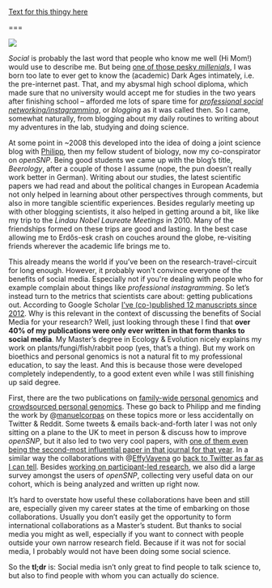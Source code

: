 [Text for this thingy here](https://reddit.authorea.com/users/101670/articles/129524/_show_article)

===

![](https://annoyingrambles.files.wordpress.com/2013/09/socially-awkward1.gif?w=500&h=269)

*Social* is probably the last word that people who know me well (Hi Mom!) would use to describe me. But being [one of those pesky *millenials*](http://www.theallusionist.org/allusionist/generation-what), I was born too late to ever get to know the (academic) Dark Ages intimately, i.e. the pre-internet past. That, and my abysmal high school diploma, which made sure that no university would accept me for studies in the two years after finishing school – afforded me lots of spare time for [*professional social networking/instagramming*](https://www.theguardian.com/higher-education-network/2016/aug/05/im-a-serious-academic-not-a-professional-instagrammer), or *blogging* as it was called then. So I came, somewhat naturally, from blogging about my daily routines to writing about my adventures in the lab, studying and doing science. 

At some point in ~2008 this developed into the idea of doing a joint science blog with [Philipp](https://www.twitter.com/PhilippBayer), then my fellow student of biology, now my co-conspirator on *openSNP*. Being good students we came up with the blog’s title, *Beerology*, after a couple of those I assume (nope, the pun doesn’t really work better in German). Writing about our studies, the latest scientific papers we had read and about the political changes in European Academia not only helped in learning about other perspectives through comments, but also in more tangible scientific experiences. Besides regularly meeting up with other blogging scientists, it also helped in getting around a bit, like like my trip to the *Lindau Nobel Laureate Meetings* in 2010. Many of the friendships formed on these trips are good and lasting. In the best case allowing me to Erdős-esk crash on couches around the globe, re-visiting friends wherever the academic life brings me to. 

This already means the world if you’ve been on the research-travel-circuit for long enough. However, it probably won't convince everyone  of the benefits of social media. Especially not if you're dealing with people who for example complain  about things like *professional instagramming*. So let’s instead turn to the metrics that scientists care about: getting publications out. According to Google Scholar [I’ve (co-)published 12 manuscripts since 2012](https://scholar.google.de/citations?hl=en&user=xmtDOnQAAAAJ&view_op=list_works&sortby=pubdate). Why is this relevant in the context of discussing the benefits of Social Media for your research? Well, just looking through these I find that **over 40% of my publications were only ever written in that form thanks to social media**. My Master’s degree in Ecology & Evolution nicely explains my work on plants/fungi/fish/rabbit poop (yes, that’s a thing). But my work on bioethics and personal genomics is not a natural fit to my professional education, to say the least. And this is because those were developed completely independently, to a good extent even while I was still finishing up said degree.

First, there are the two publications on [family-wide personal genomics](https://f1000research.com/articles/1-3) and [crowdsourced personal genomics](https://bmcgenomics.biomedcentral.com/articles/10.1186/s12864-015-1973-7). These go back to Philipp and me finding the work by @[manuelcorpas](https://www.twitter.com/manuelcorpas) on these topics more or less accidentally on Twitter & Reddit. Some tweets & emails back-and-forth later I was not only sitting on a plane to the UK to meet in person & discuss how to improve *openSNP*, but it also led to two very cool papers, with [one of them even being the second-most influential paper in that journal for that year](https://manuelcorpas.com/2016/04/11/article-crowdsourced-analysis-of-family-genome-among-bmc-genomics-most-influential-articles-for-2015/). In a similar way the collaborations with @[EffyVayena](http://www.twitter.com/EffyVayena) go [back to Twitter as far as I can tell](https://twitter.com/gedankenstuecke/status/311609020064624640). Besides [working on participant-led research](http://jme.bmj.com/content/early/2015/03/30/medethics-2015-102663.full?view=full&uritype=cgi), we also did a large survey amongst the users of *openSNP*, collecting very useful data on our cohort, which is being analyzed and written up right now.

It’s hard to overstate how useful these collaborations have been and still are, especially given my career states at the time of embarking on those collaborations. Usually you don’t easily get the opportunity to form international collaborations as a Master’s student. But thanks to social media you might as well, especially if you want to connect with people outside your own narrow research field. Because if it was not for social media, I probably would not have been doing some social science.

So the **tl;dr** is: Social media isn’t only great to find people to talk science to, but also to find people with whom you can actually do science. 

